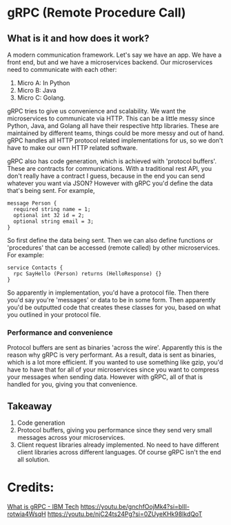 # gRPC (Remote Procedure Call)

## What is it and how does it work?
A modern communication framework. Let's say we have an app. We have a front end, but and we have a microservices backend.
Our microservices need to communicate with each other:
1. Micro A: In Python
2. Micro B: Java
3. Micro C: Golang.

gRPC tries to give us convenience and scalability. We want the microservices to communicate via HTTP. This can be a little messy since 
Python, Java, and Golang all have their respective http libraries. These are maintained by different teams, things could be more messy and 
out of hand. gRPC handles all HTTP protocol related implementations for us, so we don't have to make our own HTTP related software.

gRPC also has code generation, which is achieved with 'protocol buffers'. These are contracts for communications. With a traditional 
rest API, you don't really have a contract I guess, because in the end you can send whatever you want via JSON? However with gRPC you'd 
define the data that's being sent. For example,
```
message Person {
  required string name = 1;
  optional int 32 id = 2;
  optional string email = 3;
}
```
So first define the data being sent. Then we can also define functions or 'procedures' that can be accessed (remote called) by other microservices.
For example:
```
service Contacts {
  rpc SayHello (Person) returns (HelloResponse) {}
}
```
So apparently in implementation, you'd have a protocol file. Then there you'd say you're 'messages' or data to be in some form. Then apparently you'd 
be outputted code that creates these classes for you, based on what you outlined in your protocol file.  


### Performance and convenience
Protocol buffers are sent as binaries 'across the wire'. Apparently this is the reason why gRPC is very performant. As a result, data is sent as binaries, which is a 
lot more efficient. If you wanted to use something like gzip, you'd have to have that for all of your microservices since you want to compress your messages when sending data.
However with gRPC, all of that is handled for you, giving you that convenience.






## Takeaway
1. Code generation
2. Protocol buffers, giving you performance since they send very small messages across your microservices.
3. Client request libraries already implemented. No need to have different client libraries across different languages.
Of course gRPC isn't the end all solution.





# Credits:
[What is gRPC - IBM Tech](https://www.youtube.com/watch?v=hVrwuMnCtok)
https://youtu.be/gnchfOojMk4?si=blIl-rotwia4WsqH
https://youtu.be/njC24ts24Pg?si=0ZUyeKHk98lkdQoT
